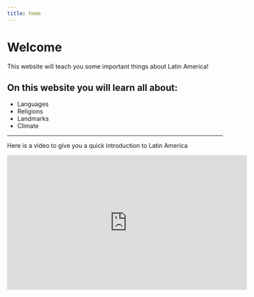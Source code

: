 ```yaml
---
title: home
---
```


<h1>Welcome</h1>
<p>This website will teach you some important things about Latin America!</p>

  
<h2>On this website you will learn all about:</h2>


<ul>
  <li>Languages</li>
  <li>Religions</li>
  <li>Landmarks</li>
  <li>Climate</li>
</ul>  

<hr>
  <p>Here is a video to give you a quick introduction to Latin America</p>
  <iframe width="560" height="315" src="https://www.youtube.com/embed/EGnFlK9fM1w" title="YouTube video player" frameborder="0" allow="accelerometer; autoplay; clipboard-write; encrypted-media; gyroscope; picture-in-picture" allowfullscreen></iframe>
  


 
